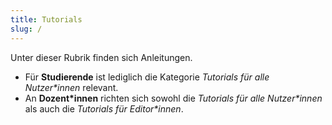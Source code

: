 ```yaml
---
title: Tutorials
slug: /
---
```


Unter dieser Rubrik finden sich Anleitungen.

* Für **Studierende** ist lediglich die Kategorie *Tutorials für alle Nutzer\*innen* relevant.
* An **Dozent\*innen** richten sich sowohl die *Tutorials für alle Nutzer\*innen* als auch die *Tutorials für Editor\*innen*.
